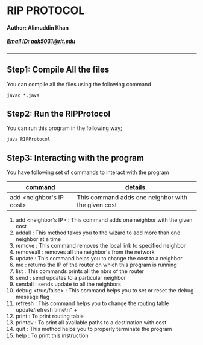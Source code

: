 # RIP PROTOCOL
#### Author: Alimuddin Khan
##### Email ID: aak5031@rit.edu

------

## Step1: Compile All the files
 You can compile all the files using the following command
 ```shell
 javac *.java
 ```
## Step2: Run the RIPProtocol
 You can run this program in the following way;
 ```shell
 java RIPProtocol 
 ```

## Step3: Interacting with the program 
You have following set of commands to interact with the program

| command |  details |
| --------| ---------|
| add \<neighbor's IP cost\> |  This command adds one neighbor with the given cost|


1. add <neighbor's IP> <cost> :  This command adds one neighbor with the given cost
2. addall : This method takes you to the wizard to add more than one neighbor at a time
3. remove <IP-of-nbr> : This command removes the local link to specified neighbor
4. removeall : removes all the neighbor's from the network
5. update <nbrs-IP> <updated-cost> : This command helps you to change the cost to a neighbor
6. me :  returns the IP of the router on which this program is running
7. list : This commands prints all the nbrs of the router
8. send <nbr> :  send updates to a particular neighbor
9. sendall : sends update to all the neighbors
10. debug <true/false> : This command helps you to set or reset the debug message flag                        
11. refresh <time-in-milli-seconds> : This command helps you to change the routing table update/refresh time\n" +
12. print : To print routing table
13. printdv : To print all available paths to a destination with cost
14. quit : This method helps you to properly terminate the program
15. help : To print this instruction
















